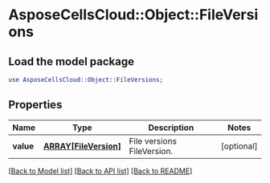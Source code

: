 # AsposeCellsCloud::Object::FileVersions

## Load the model package
```perl
use AsposeCellsCloud::Object::FileVersions;
```

## Properties
Name | Type | Description | Notes
------------ | ------------- | ------------- | -------------
**value** | [**ARRAY[FileVersion]**](FileVersion.md) | File versions FileVersion. | [optional] 

[[Back to Model list]](../README.md#documentation-for-models) [[Back to API list]](../README.md#documentation-for-api-endpoints) [[Back to README]](../README.md)


